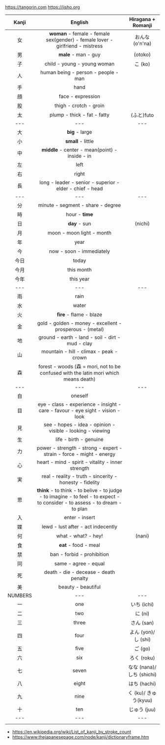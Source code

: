 https://tangorin.com
https://jisho.org

|Kanji|English|Hiragana + Romanji
|:-:|:-:|:-:
|女|**woman** - female - female sex(gender) - female lover - girlfriend - mistress|おんな (o'n'na)
|男|**male** - man - guy|(otoko)
|子|child - young - young woman|こ (ko)
|人|human being - person - people - man|
|手|hand|
|顔|face - expression
|股|thigh - crotch - groin
|太|plump - thick - fat - fatty|(ふと)futo
|---|---|---
|大|**big** - large|
|小|**small** - little|
|中|**middle** - center - mean(point) - inside - in
|左|left|
|右|right|
|長|long - leader - senior - superior - elder - chief - head|
|---|---|---
|分|minute - segment - share - degree|
|時|hour - **time**
|日|**day** - sun|(nichi)
|月|moon - moon light - month|
|年|year
|今|now - soon - immediately
|今日|today
|今月|this month
|今年|this year
|---|---|---
|雨|rain
|水|water|
|火|**fire** - flame - blaze|
|金|gold - golden - money - excellent - prosperous - (metal)|
|地|ground - earth - land - soil - dirt - mud - clay|
|山|mountain - hill - climax - peak - crown|
|森|forest - woods (森 = mori, not to be confused with the latin mori which means death)
|---|---|---
|自|oneself|
|目|eye - class - experience - insight - care - favour - eye sight - vision - look
|見|see - hopes - idea - opinion - visible - looking - viewing
|生|life - birth - genuine|
|力|power - strength - strong - expert - strain - force - might - energy|
|心|heart - mind - spirit - vitality - inner strength|
|実|real - reality - truth - sincerity - honesty - fidelity|
|思|**think** - to think - to belive - to judge - to imagine - to feel - to expect - to consider - to assess - to dream - to plan|
|入|enter - insert|
|媟|lewd - lust after - act indecently|
|何|what - what? - hey!|(nani)
|食|**eat** - food - meal|
|禁|ban - forbid - prohibition|
|同|same - agree - equal
|死|death - die - decease - death penalty
|美|beauty - beautiful
|NUMBERS|---|---
|一|one|いち (ichi)
|二|two|に (ni)
|三|three|さん (san)
|四|four|よん (yon)/ し (shi)
|五|five|ご (go)
|六|six|ろく (roku)
|七|seven|なな (nana)/ しち (shichi)
|八|eight|はち (hachi)
|九|nine|く (ku)/ きゅう(kyuu)
|十|ten|じゅう (juu)
|---|---|---
||


- https://en.wikipedia.org/wiki/List_of_kanji_by_stroke_count
- https://www.thejapanesepage.com/node/kanji/dictionaryframe.htm
